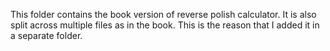 This folder contains the book version of reverse polish calculator. It is also split across
multiple files as in the book. This is the reason that I added it in a separate folder.